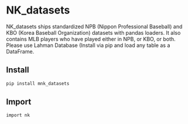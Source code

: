 # NK_datasets

NK_datasets ships standardized NPB (Nippon Professional Baseball) and KBO (Korea Baseball Organization) datasets with pandas loaders. It also contains MLB players who have played either in NPB, or KBO, or both. Please use Lahman Database (Install via pip and load any table as a DataFrame.

## Install

```bash
pip install mnk_datasets
```

## Import

```bash
import nk
```
